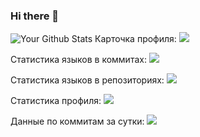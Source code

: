 ### Hi there 👋

![Your Github Stats](https://github-readme-stats.vercel.app/api?username=TRV37&show_icons=true&theme=transparent)
Карточка профиля:
![](https://github-profile-summary-cards.vercel.app/api/cards/profile-details?username=TRV37&theme=solarized_dark)

Статистика языков в коммитах:
![](https://github-profile-summary-cards.vercel.app/api/cards/most-commit-language?username=TRV37&theme=solarized_dark)

Статистика языков в репозиториях:
![](https://github-profile-summary-cards.vercel.app/api/cards/repos-per-language?username=TRV37&theme=solarized_dark)

Статистика профиля:
![](https://github-profile-summary-cards.vercel.app/api/cards/stats?username=TRV37&theme=solarized_dark)

Данные по коммитам за сутки:
![](https://github-profile-summary-cards.vercel.app/api/cards/productive-time?username=TRV37&theme=solarized_dark)


<!--
**TRV37/TRV37** is a ✨ _special_ ✨ repository because its `README.md` (this file) appears on your GitHub profile.

Here are some ideas to get you started:

- 🔭 I’m currently working on ...
- 🌱 I’m currently learning ...
- 👯 I’m looking to collaborate on ...
- 🤔 I’m looking for help with ...
- 💬 Ask me about ...
- 📫 How to reach me: ...
- 😄 Pronouns: ...
- ⚡ Fun fact: ...
-->
